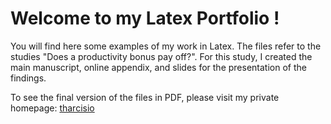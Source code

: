 # Welcome to my Latex Portfolio !
You will find here some examples of my work in Latex. The files refer to the studies "Does a productivity bonus pay off?". For this study, I created the main manuscript, online appendix, and slides for the presentation of the findings.

To see the final version of the files in PDF, please visit my private homepage: [tharcisio](https://tharcisio-leone.com/)


